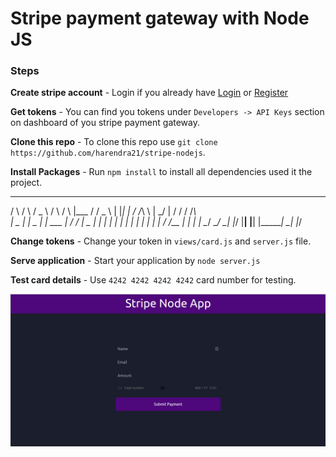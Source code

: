 # Stripe payment gateway with Node JS
### Steps 
**Create stripe account** - Login if you already have [Login](https://dashboard.stripe.com/login) or [Register](https://dashboard.stripe.com/register)

**Get tokens** - You can find you tokens under `Developers -> API Keys` section on dashboard of you stripe payment gateway.

**Clone this repo** - To clone this repo use `git clone https://github.com/harendra21/stripe-nodejs`.

**Install Packages** - Run `npm install` to install all dependencies used it the project.

  __   __    ___    __     __  ________   ___
 /  \ /  \  / _ \  /  \   /  \ |___   /  / _ \ 
 |  |_|  | / /_\ \ |   \_/   |    /  /  / /_\ \
 |   _	 | |  _  | |   ___   |   /  /   |  _  |
 |  | |  | | | | | |  |	  |  |  /  /__  | | | |
 \__/ \__/ \_| |_/ |__|   |__| |______| \_| |_/
 

**Change tokens** - Change your token in `views/card.js` and `server.js` file.

**Serve application** - Start your application by `node server.js`

**Test card details** - Use `4242 4242 4242 4242` card number for testing.


![Index Page](/index.png)
